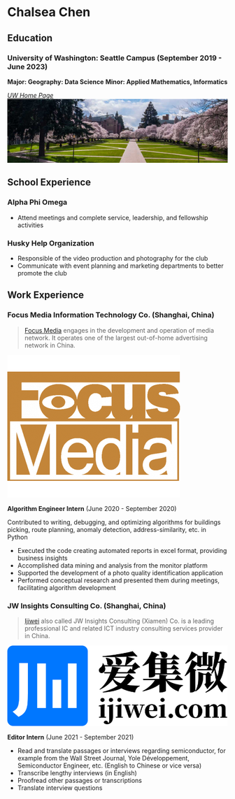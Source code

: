 # Chalsea Chen

## Education

### University of Washington: Seattle Campus (September 2019 - June 2023)

**Major: Geography: Data Science** 
**Minor: Applied Mathematics, Informatics**

*[UW Home Page]*
![UW](img/uw.jpeg)

## School Experience

### Alpha Phi Omega 
- Attend meetings and complete service, leadership, and fellowship activities

### Husky Help Organization
- Responsible of the video production and photography for the club
- Communicate with event planning and marketing departments to better promote the club


## Work Experience 

### Focus Media Information Technology Co. (Shanghai, China)

>[Focus Media][] engages in the development and operation of media network. It operates one of the largest out-of-home advertising network in China.

![focusmedia](img/focusmedia.png)

**Algorithm Engineer Intern** (June 2020 - September 2020)

Contributed to writing, debugging, and optimizing algorithms for buildings picking, route planning, anomaly detection, address-similarity, etc. in Python

- Executed the code creating automated reports in excel format, providing business insights
- Accomplished data mining and analysis from the monitor platform 
- Supported the development of a photo quality identification application
- Performed conceptual research and presented them during meetings, facilitating algorithm development

### JW Insights Consulting Co. (Shanghai, China)

>[Ijiwei][] also called JW Insights Consulting (Xiamen) Co. is a leading professional IC and related ICT industry consulting services provider in China.

![ijiwei](img/ijiwei.png) 

**Editor Intern** (June 2021 - September 2021)

- Read and translate passages or interviews regarding semiconductor, for example from the Wall Street Journal, Yole Développement, Semiconductor Engineer, etc. (English to Chinese or vice versa)
- Transcribe lengthy interviews (in English)
- Proofread other passages or transcriptions 
- Translate interview questions


[UW Home Page]: https://www.washington.edu/
[Focus Media]: https://www.focusmedia.cn/en
[Ijiwei]: https://www.focusmedia.cn/en
